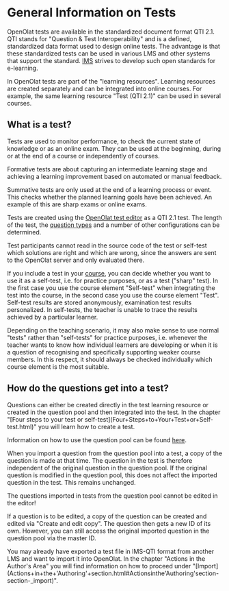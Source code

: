 # General Information on Tests

OpenOlat tests are available in the standardized document format QTI 2.1. QTI
stands for "Question & Test Interoperability" and is a defined, standardized
data format used to design online tests. The advantage is that these
standardized tests can be used in various LMS and other systems that support
the standard. [IMS](http://www.imsglobal.org/) strives to develop such open
standards for e-learning.

In OpenOlat tests are part of the "learning resources". Learning resources are
created separately and can be integrated into online courses. For example, the
same learning resource "Test (QTI 2.1)" can be used in several courses.

## What is a test?

Tests are used to monitor performance, to check the current state of knowledge
or as an online exam. They can be used at the beginning, during or at the end
of a course or independently of courses.

Formative tests are about capturing an intermediate learning stage and
achieving a learning improvement based on automated or manual feedback.

Summative tests are only used at the end of a learning process or event. This
checks whether the planned learning goals have been achieved. An example of
this are sharp exams or online exams.

Tests are created using the [OpenOlat test editor](Test_editor_QTI_2.1.md)
as a QTI 2.1 test. The length of the test, the [question
types](Test_question_types.md) and a number of other configurations can be
determined.

Test participants cannot read in the source code of the test or self-test
which solutions are right and which are wrong, since the answers are sent to
the OpenOlat server and only evaluated there.

If you include a test in your [course](Tests+at+course+level.html), you can
decide whether you want to use it as a self-test, i.e. for practice purposes,
or as a test ("sharp" test). In the first case you use the course element
"Self-test" when integrating the test into the course, in the second case you
use the course element "Test". Self-test results are stored anonymously,
examination test results personalized. In self-tests, the teacher is unable to
trace the results achieved by a particular learner.

Depending on the teaching scenario, it may also make sense to use normal
"tests" rather than "self-tests" for practice purposes, i.e. whenever the
teacher wants to know how individual learners are developing or when it is a
question of recognising and specifically supporting weaker course members. In
this respect, it should always be checked individually which course element is
the most suitable.

## How do the questions get into a test?

Questions can either be created directly in the test learning resource or
created in the question pool and then integrated into the test. In the chapter
"[Four steps to your test or self-test](Four+Steps+to+Your+Test+or+Self-
test.html)" you will learn how to create a test.

Information on how to use the question pool can be found
[here](Question+Bank.html).

When you import a question from the question pool into a test, a copy of the
question is made at that time. The question in the test is therefore
independent of the original question in the question pool. If the original
question is modified in the question pool, this does not affect the imported
question in the test. This remains unchanged.

The questions imported in tests from the question pool cannot be edited in the
editor!

If a question is to be edited, a copy of the question can be created and
edited via "Create and edit copy". The question then gets a new ID of its own.
However, you can still access the original imported question in the question
pool via the master ID.

  

You may already have exported a test file in IMS-QTI format from another LMS
and want to import it into OpenOlat. In the chapter "Actions in the Author's
Area" you will find information on how to proceed under
"[Import](Actions+in+the+'Authoring'+section.html#Actionsinthe'Authoring'section-
section-_import)".

  

